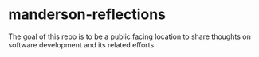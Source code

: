 # manderson-reflections

The goal of this repo is to be a public facing location to share thoughts on software development and its related efforts.
